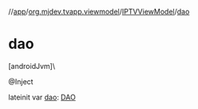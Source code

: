 //[app](../../../index.md)/[org.mjdev.tvapp.viewmodel](../index.md)/[IPTVViewModel](index.md)/[dao](dao.md)

# dao

[androidJvm]\

@Inject

lateinit var [dao](dao.md): [DAO](../../org.mjdev.tvapp.database/-d-a-o/index.md)
